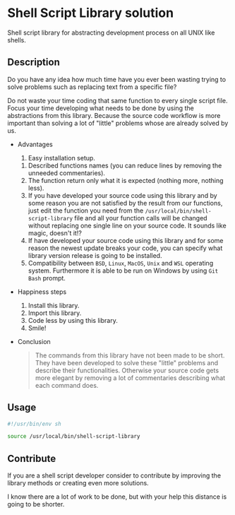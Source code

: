 # Shell Script Library solution

Shell script library for abstracting development process on all UNIX like shells.

## Description

Do you have any idea how much time have you ever been wasting trying to solve problems such as replacing text from a specific file?

Do not waste your time coding that same function to every single script file. Focus your time developing what needs to be done by using the abstractions from this library. Because the source code workflow is more important than solving a lot of "little" problems whose are already solved by us.

- Advantages
    1. Easy installation setup.
    <!--1. All functions in one single file.-->
    1. Described functions names (you can reduce lines by removing the unneeded commentaries).
    1. The function return only what it is expected (nothing more, nothing less).
    1. If you have developed your source code using this library and by some reason you are not satisfied by the result from our functions, just edit the function you need from the `/usr/local/bin/shell-script-library` file and all your function calls will be changed without replacing one single line on your source code. It sounds like magic, doesn't it!?
    1. If have developed your source code using this library and for some reason the newest update breaks your code, you can specify what library version release is going to be installed.
    1. Compatibility between `BSD`, `Linux`, `MacOS`, `Unix` and `WSL` operating system. Furthermore it is able to be run on Windows by using `Git Bash` prompt.

- Happiness steps
    1. Install this library.
    1. Import this library.
    1. Code less by using this library.
    1. Smile!

- Conclusion
    > The commands from this library have not been made to be short. They have been developed to solve these "little" problems and describe their functionalities. Otherwise your source code gets more elegant by removing a lot of commentaries describing what each command does.

<!-- 
## Installation setup

- Requirements
    1. [x] Shell interpreter (such as Sh, Bash or ZSH - you can use it from Git Bash on Windows).
        1. [x] AWK.
        1. [x] Cut.
        1. [x] Echo.
        1. [x] GNU CoreUtils.
        1. [x] Print.
        1. [x] Sed.
        1. [ ] 
        1. [ ] 
        1. [ ] 

    1. [ ] cURL or wGET.
    1. [ ] Docker or Podman.
    1. [ ] OpenRC or SystemD.
    1. [ ] 
    1. [ ] 
    1. [ ] 

- Stable version
    > $ `curl -L -O RELEASE`

    > mv ./FILE_NAME /usr/local/bin/shell-script-library

- Current version
    > $ `curl -sSL https://raw.githubusercontent.com/henrikbeck95/shell_script_library/main/src/compiler.sh`

- Uninstall library
    > $ `rm /usr/local/bin/shell-script-library`
-->

## Usage

```bash
#!/usr/bin/env sh

source /usr/local/bin/shell-script-library
```

## Contribute

If you are a shell script developer consider to contribute by improving the library methods or creating even more solutions.

I know there are a lot of work to be done, but with your help this distance is going to be shorter.